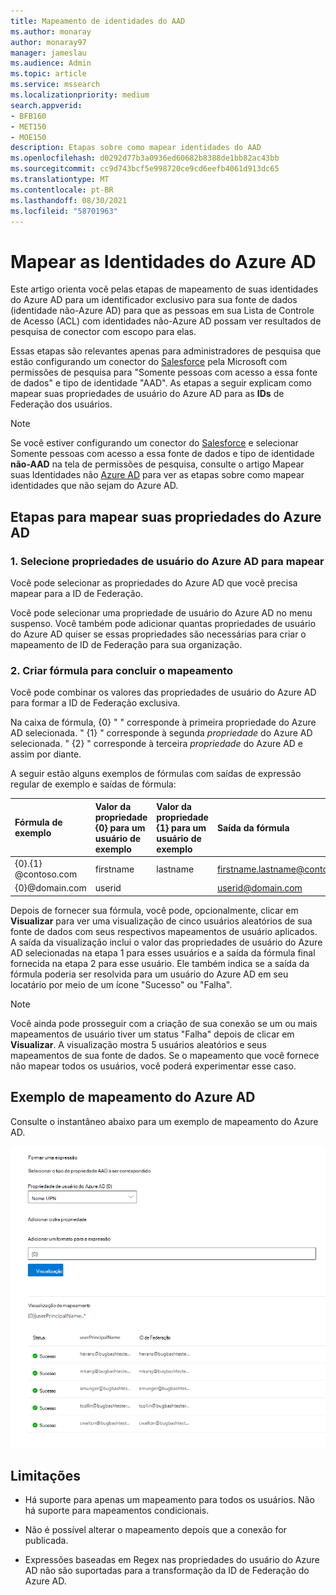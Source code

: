 ```yaml
---
title: Mapeamento de identidades do AAD
ms.author: monaray
author: monaray97
manager: jameslau
ms.audience: Admin
ms.topic: article
ms.service: mssearch
ms.localizationpriority: medium
search.appverid:
- BFB160
- MET150
- MOE150
description: Etapas sobre como mapear identidades do AAD
ms.openlocfilehash: d0292d77b3a0936ed60682b8388de1bb82ac43bb
ms.sourcegitcommit: cc9d743bcf5e998720ce9cd6eefb4061d913dc65
ms.translationtype: MT
ms.contentlocale: pt-BR
ms.lasthandoff: 08/30/2021
ms.locfileid: "58701963"
---
```

# <a name="map-your-azure-ad-identities"></a>Mapear as Identidades do Azure AD   

Este artigo orienta você pelas etapas de mapeamento de suas identidades do Azure AD para um identificador exclusivo para sua fonte de dados (identidade não-Azure AD) para que as pessoas em sua Lista de Controle de Acesso (ACL) com identidades não-Azure AD possam ver resultados de pesquisa de conector com escopo para elas.

Essas etapas são relevantes apenas para administradores de pesquisa que estão configurando um conector do [Salesforce](salesforce-connector.md) pela Microsoft com permissões de pesquisa para "Somente pessoas com acesso a essa fonte de dados" e tipo de identidade "AAD". As etapas a seguir explicam como mapear suas propriedades de usuário do Azure AD para as **IDs** de Federação dos usuários.

>[!NOTE]
>Se você estiver configurando um  conector do [Salesforce](salesforce-connector.md) e selecionar Somente pessoas com acesso a essa fonte de dados e tipo de identidade **não-AAD** na tela de permissões de pesquisa, consulte o artigo Mapear suas Identidades não [Azure AD](map-non-aad.md) para ver as etapas sobre como mapear identidades que não sejam do Azure AD.  

## <a name="steps-for-mapping-your-azure-ad-properties"></a>Etapas para mapear suas propriedades do Azure AD

### <a name="1-select-azure-ad-user-properties-to-map"></a>1. Selecione propriedades de usuário do Azure AD para mapear

Você pode selecionar as propriedades do Azure AD que você precisa mapear para a ID de Federação.

Você pode selecionar uma propriedade de usuário do Azure AD no menu suspenso. Você também pode adicionar quantas propriedades de usuário do Azure AD quiser se essas propriedades são necessárias para criar o mapeamento de ID de Federação para sua organização.

### <a name="2-create-formula-to-complete-mapping"></a>2. Criar fórmula para concluir o mapeamento

Você pode combinar os valores das propriedades de usuário do Azure AD para formar a ID de Federação exclusiva.

Na caixa de fórmula, {0} "  " corresponde à primeira propriedade do Azure AD selecionada. " {1} " corresponde à segunda *propriedade* do Azure AD selecionada. " {2} " corresponde à terceira *propriedade* do Azure AD e assim por diante.  

A seguir estão alguns exemplos de fórmulas com saídas de expressão regular de exemplo e saídas de fórmula:

| Fórmula de exemplo                  | Valor da propriedade {0} para um usuário de exemplo                 | Valor da propriedade {1} para um usuário de exemplo           | Saída da fórmula                  |
| :------------------- | :------------------- |:---------------|:---------------|
| {0}.{1} @contoso.com  | firstname | lastname |firstname.lastname@contoso.com
| {0}@domain.com                 | userid                 |             |userid@domain.com

Depois de fornecer sua fórmula, você pode, opcionalmente, clicar em **Visualizar** para ver uma visualização de cinco usuários aleatórios de sua fonte de dados com seus respectivos mapeamentos de usuário aplicados. A saída da visualização inclui o valor das propriedades de usuário do Azure AD selecionadas na etapa 1 para esses usuários e a saída da fórmula final fornecida na etapa 2 para esse usuário. Ele também indica se a saída da fórmula poderia ser resolvida para um usuário do Azure AD em seu locatário por meio de um ícone "Sucesso" ou "Falha".  

>[!NOTE]
>Você ainda pode prosseguir com a criação de sua conexão se um ou mais mapeamentos de usuário tiver um status "Falha" depois de clicar em **Visualizar**. A visualização mostra 5 usuários aleatórios e seus mapeamentos de sua fonte de dados. Se o mapeamento que você fornece não mapear todos os usuários, você poderá experimentar esse caso.

## <a name="sample-azure-ad-mapping"></a>Exemplo de mapeamento do Azure AD

Consulte o instantâneo abaixo para um exemplo de mapeamento do Azure AD.

![Exemplo de instantâneo de como preencher a página de mapeamento do Azure AD.](media/aad-mapping.png)

## <a name="limitations"></a>Limitações  

- Há suporte para apenas um mapeamento para todos os usuários. Não há suporte para mapeamentos condicionais.  

- Não é possível alterar o mapeamento depois que a conexão for publicada.  

- Expressões baseadas em Regex nas propriedades do usuário do Azure AD não são suportadas para a transformação da ID de Federação do Azure AD.